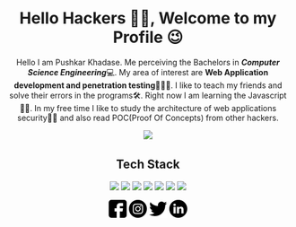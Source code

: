 <h1 align='center'>Hello Hackers 👨‍💻, Welcome to my Profile 😉 </h1>
<p align = 'center'>
  Hello I am Pushkar Khadase. Me perceiving the Bachelors in <strong><em>Computer Science Engineering</em></strong>💻. My area of interest are <strong>Web Application development and penetration testing</strong>👨🏻‍💻. I like to teach my friends and solve their errors in the programs🛠. Right now I am learning the Javascript👨‍🎓. In my free time I like to study the architecture of web applications security🕵️‍♂️ and also read POC(Proof Of Concepts) from other hackers.
</p>

<p align='center'><img src='https://github.com/pushkarkhadase/Solution-s-Hub/blob/master/comp.gif'></p>
<h2 align = 'center'>Tech Stack</h2>
<p align='center'>
  <img src ='https://img.shields.io/badge/C%2B%2B-Proficient-red'>
  <img src ='https://img.shields.io/badge/Java-Intermediate-yellow'>
  <img src ='https://img.shields.io/badge/Html-Proficient-red'>
  <img src ='https://img.shields.io/badge/CSS-intermidiate-blue'>
  <img src ='https://img.shields.io/badge/Dart-Intermediate-orange'>
  <img src ='https://img.shields.io/badge/Flutter-Intermediate-orange'>
  <img src ='https://img.shields.io/badge/Javascript-Proficient-brightgreen'>
  
</p>
<p align = 'center'>
 <a href='https://www.facebook.com/pushkar.khadase'><img src='https://github.com/pushkarkhadase/Solution-s-Hub/blob/master/social/facebook.png'></a>
 <a href='https://www.instagram.com/pushkarkhadase/?hl=en'><img src='https://github.com/pushkarkhadase/Solution-s-Hub/blob/master/social/instagram.png'></a>
 <a href='https://twitter.com/KhadasePushkar'><img src='https://github.com/pushkarkhadase/Solution-s-Hub/blob/master/social/twitter.png'></a>
 <a href='https://www.linkedin.com/in/pushkar-khadase-4b276a1a4/'><img src='https://github.com/pushkarkhadase/Solution-s-Hub/blob/master/social/linkedin.png'></a>
</p>
